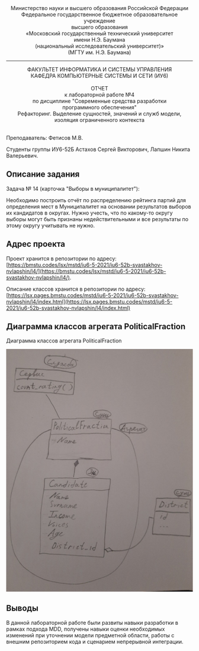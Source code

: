<div align="center">
Министерство науки и высшего образования Российской Федерации <br />
Федеральное государственное бюджетное образовательное учреждение <br />
высшего образования <br />
«Московский государственный технический университет <br />
имени Н.Э. Баумана <br />
(национальный исследовательский университет)» <br />
(МГТУ им. Н.Э. Баумана)
</div>
<hr />
<div align="center">
ФАКУЛЬТЕТ ИНФОРМАТИКА И СИСТЕМЫ УПРАВЛЕНИЯ <br />
КАФЕДРА КОМПЬЮТЕРНЫЕ СИСТЕМЫ И СЕТИ (ИУ6)
</div>
<br />

<div align="center">
ОТЧЕТ <br />
к лабораторной работе №4 <br />
по дисциплине "Современные средства разработки <br />
программного обеспечения" <br />
Рефакторинг. Выделение
сущностей, значений и служб модели, изоляция ограниченного
контекста
</div>

<br />

Преподаватель: Фетисов М.В.

Студенты группы ИУ6-52Б Астахов Сергей Викторович, Лапшин Никита Валерьевич.

## Описание задания

Задача № 14 (карточка  "Выборы в муниципалитет"): 

Необходимо построить отчёт по распределению рейтинга партий для определения мест в Муниципалитет на основании результатов выборов их кандидатов в округах. Нужно учесть, что по какому-то округу выборы могут быть признаны недействительными и все результаты по этому округу учитывать не нужно.

## Адрес проекта

Проект хранится в репозитории по адресу: [https://bmstu.codes/lsx/mstd/iu6-5-2021/iu6-52b-svastakhov-nvlapshin/l4/](https://bmstu.codes/lsx/mstd/iu6-5-2021/iu6-52b-svastakhov-nvlapshin/l4/).

Описание классов хранится в репозитории по адресу: [https://lsx.pages.bmstu.codes/mstd/iu6-5-2021/iu6-52b-svastakhov-nvlapshin/l4/index.html](https://lsx.pages.bmstu.codes/mstd/iu6-5-2021/iu6-52b-svastakhov-nvlapshin/l4/index.html)

## Диаграмма классов агрегата PoliticalFraction

Диаграмма классов агрегата PoliticalFraction

![Диаграмма классов агрегата PoliticalFraction](doc/classes.jpg)

## Выводы

В данной лабораторной работе были развиты навыки разработки в рамках подхода MDD, получены навыки оценки необходимых изменений при уточнении модели предметной области, работы с внешним репозиторием кода и сценарием непрерывной интеграции.
